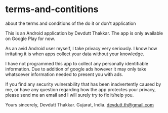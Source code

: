 # terms-and-contitions
about the terms and conditions of the do it or don't application

This is an Android application by Devdutt Thakkar. The app is only available on Google Play for now.

As an avid Android user myself, I take privacy very seriously. I know how irritating it is when apps collect your data without your knowledge.

I have not programmed this app to collect any personally identifiable information. Due to addition of google ads however it may only take whatsoever information needed to present you with ads.

If you find any security vulnerability that has been inadvertently caused by me, or have any question regarding how the app protectes your privacy, please send me an email and I will surely try to fix it/help you.

Yours sincerely,
Devdutt Thakkar.
Gujarat, India.
devdutt.th@gmail.com
